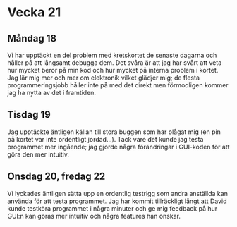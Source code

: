 # Vecka 21

## Måndag 18

Vi har upptäckt en del problem med kretskortet de senaste dagarna och håller på att långsamt debugga dem. Det svåra är att jag har svårt att veta hur mycket beror på min kod och hur mycket på interna problem i kortet. Jag lär mig mer och mer om elektronik vilket glädjer mig; de flesta programmeringsjobb håller inte på med det direkt men förmodligen kommer jag ha nytta av det i framtiden.

## Tisdag 19

Jag upptäckte äntligen källan till stora buggen som har plågat mig (en pin på kortet var inte ordentligt jordad...). Tack vare det kunde jag testa programmet mer ingående; jag gjorde några förändringar i GUI-koden för att göra den mer intuitiv.

## Onsdag 20, fredag 22

Vi lyckades äntligen sätta upp en ordentlig testrigg som andra anställda kan använda för att testa programmet. Jag har kommit tillräckligt långt att David kunde testköra programmet i några minuter och ge mig feedback på hur GUI:n kan göras mer intuitiv och några features han önskar.
